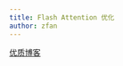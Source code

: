 ```yaml
---
title: Flash Attention 优化 
author: zfan
---
```




[优质博客](https://gordicaleksa.medium.com/eli5-flash-attention-5c44017022ad)